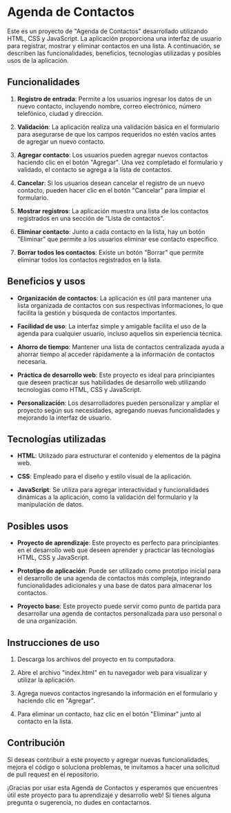 # Agenda de Contactos

Este es un proyecto  de "Agenda de Contactos" desarrollado utilizando HTML, CSS y JavaScript. La aplicación proporciona una interfaz de usuario para registrar, mostrar y eliminar contactos en una lista. A continuación, se describen las funcionalidades, beneficios, tecnologías utilizadas y posibles usos de la aplicación.

## Funcionalidades

1. **Registro de entrada**: Permite a los usuarios ingresar los datos de un nuevo contacto, incluyendo nombre, correo electrónico, número telefónico, ciudad y dirección.

2. **Validación**: La aplicación realiza una validación básica en el formulario para asegurarse de que los campos requeridos no estén vacíos antes de agregar un nuevo contacto.

3. **Agregar contacto**: Los usuarios pueden agregar nuevos contactos haciendo clic en el botón "Agregar". Una vez completado el formulario y validado, el contacto se agrega a la lista de contactos.

4. **Cancelar**: Si los usuarios desean cancelar el registro de un nuevo contacto, pueden hacer clic en el botón "Cancelar" para limpiar el formulario.

5. **Mostrar registros**: La aplicación muestra una lista de los contactos registrados en una sección de "Lista de contactos".

6. **Eliminar contacto**: Junto a cada contacto en la lista, hay un botón "Eliminar" que permite a los usuarios eliminar ese contacto específico.

7. **Borrar todos los contactos**: Existe un botón "Borrar" que permite eliminar todos los contactos registrados en la lista.

## Beneficios y usos

- **Organización de contactos**: La aplicación es útil para mantener una lista organizada de contactos con sus respectivas informaciones, lo que facilita la gestión y búsqueda de contactos importantes.

- **Facilidad de uso**: La interfaz simple y amigable facilita el uso de la agenda para cualquier usuario, incluso aquellos sin experiencia técnica.

- **Ahorro de tiempo**: Mantener una lista de contactos centralizada ayuda a ahorrar tiempo al acceder rápidamente a la información de contactos necesaria.

- **Práctica de desarrollo web**: Este proyecto es ideal para principiantes que deseen practicar sus habilidades de desarrollo web utilizando tecnologías como HTML, CSS y JavaScript.

- **Personalización**: Los desarrolladores pueden personalizar y ampliar el proyecto según sus necesidades, agregando nuevas funcionalidades y mejorando la interfaz de usuario.

## Tecnologías utilizadas

- **HTML**: Utilizado para estructurar el contenido y elementos de la página web.

- **CSS**: Empleado para el diseño y estilo visual de la aplicación.

- **JavaScript**: Se utiliza para agregar interactividad y funcionalidades dinámicas a la aplicación, como la validación del formulario y la manipulación de datos.

## Posibles usos

- **Proyecto de aprendizaje**: Este proyecto es perfecto para principiantes en el desarrollo web que deseen aprender y practicar las tecnologías HTML, CSS y JavaScript.

- **Prototipo de aplicación**: Puede ser utilizado como prototipo inicial para el desarrollo de una agenda de contactos más compleja, integrando funcionalidades adicionales y una base de datos para almacenar los contactos.

- **Proyecto base**: Este proyecto puede servir como punto de partida para desarrollar una agenda de contactos personalizada para uso personal o de una organización.

## Instrucciones de uso

1. Descarga los archivos del proyecto en tu computadora.

2. Abre el archivo "index.html" en tu navegador web para visualizar y utilizar la aplicación.

3. Agrega nuevos contactos ingresando la información en el formulario y haciendo clic en "Agregar".

4. Para eliminar un contacto, haz clic en el botón "Eliminar" junto al contacto en la lista.

## Contribución

Si deseas contribuir a este proyecto y agregar nuevas funcionalidades, mejora el código o soluciona problemas, te invitamos a hacer una solicitud de pull request en el repositorio.

¡Gracias por usar esta Agenda de Contactos y esperamos que encuentres útil este proyecto para tu aprendizaje y desarrollo web! Si tienes alguna pregunta o sugerencia, no dudes en contactarnos.
